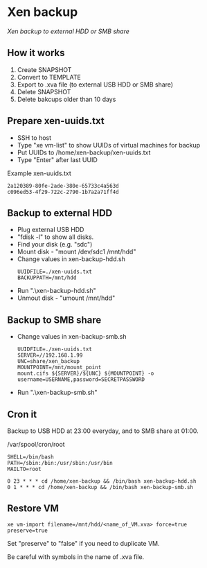# Xen backup

*Xen backup to external HDD or SMB share*

## How it works
1. Create SNAPSHOT
2. Convert to TEMPLATE
3. Export to .xva file (to external USB HDD or SMB share)
4. Delete SNAPSHOT
5. Delete bakcups older than 10 days

## Prepare xen-uuids.txt
- SSH to host
- Type "xe vm-list" to show UUIDs of virtual machines for backup
- Put UUIDs to /home/xen-backup/xen-uuids.txt
- Type "Enter" after last UUID

Example xen-uuids.txt
```
2a120389-80fe-2ade-380e-65733c4a563d
c096ed53-4f29-722c-2790-1b7a2a71ff4d

```

## Backup to external HDD

- Plug external USB HDD
- "fdisk -l" to show all disks.
- Find your disk (e.g. "sdc")
- Mount disk - "mount /dev/sdc1 /mnt/hdd"
- Change values in xen-backup-hdd.sh
    ```
    UUIDFILE=./xen-uuids.txt
    BACKUPPATH=/mnt/hdd
    ```
- Run ".\xen-backup-hdd.sh"
- Unmout disk - "umount /mnt/hdd"

## Backup to SMB share
- Change values in xen-backup-smb.sh
    ```
    UUIDFILE=./xen-uuids.txt
    SERVER=//192.168.1.99
    UNC=share/xen_backup
    MOUNTPOINT=/mnt/mount_point
    mount.cifs ${SERVER}/${UNC} ${MOUNTPOINT} -o username=USERNAME,password=SECRETPASSWORD
    ```
- Run ".\xen-backup-smb.sh"

## Cron it
Backup to USB HDD at 23:00 everyday, and to SMB share at 01:00.

/var/spool/cron/root
```
SHELL=/bin/bash
PATH=/sbin:/bin:/usr/sbin:/usr/bin
MAILTO=root

0 23 * * * cd /home/xen-backup && /bin/bash xen-backup-hdd.sh
0 1 * * * cd /home/xen-backup && /bin/bash xen-backup-smb.sh
```

## Restore VM
```
xe vm-import filename=/mnt/hdd/<name_of_VM.xva> force=true preserve=true
```
Set "preserve" to "false" if you need to duplicate VM.

Be careful with symbols in the name of .xva file.